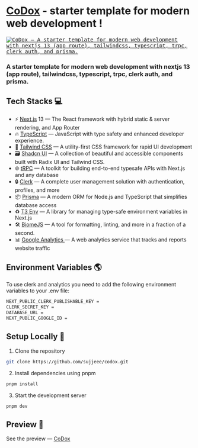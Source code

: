 # [CoDox](https://codox.vercel.app/) - starter template for modern web development !

<kbd>
<a href="https://codox.vercel.app/">
  <img alt="CoDox – A starter template for modern web development with nextjs 13 (app route), tailwindcss, typescript, trpc, clerk auth, and prisma." src="https://codox.vercel.app/og-image.png">
</a>
</kbd>

### A starter template for modern web development with nextjs 13 (app route), tailwindcss, typescript, trpc, clerk auth, and prisma.

## Tech Stacks 💻

- ⚡ [Next.js](https://nextjs.org) 13 — The React framework with hybrid static & server rendering, and App Router
- 🔥 [TypeScript](https://www.typescriptlang.org) — JavaScript with type safety and enhanced developer experience.
- 💅 [Tailwind CSS](https://tailwindcss.com) — A utility-first CSS framework for rapid UI development
- 🗃 [Shadcn UI](https://ui.shadcn.com/) — A collection of beautiful and accessible components built with Radix UI and Tailwind CSS.
- 🌐 [tRPC](https://trpc.io) — A toolkit for building end-to-end typesafe APIs with Next.js and any database
- 🔒 [Clerk](https://clerk.com?utm_source=github&utm_medium=sponsorship&utm_campaign=nextjs-boilerplate) — A complete user management solution with authentication, profiles, and more
- 📦 [Prisma](https://www.prisma.io/) — A modern ORM for Node.js and TypeScript that simplifies database access
- ♻️ [T3 Env](https://env.t3.gg/) — A library for managing type-safe environment variables in Next.js
- 🛠 [BiomeJS](https://biomejs.dev/) — A tool for formatting, linting, and more in a fraction of a second.
- 📊 [Google Analytics ](https://analytics.google.com/) — A web analytics service that tracks and reports website traffic

## Environment Variables 🌎

To use clerk and analytics you need to add the following environment variables to your .env file:

```bash
NEXT_PUBLIC_CLERK_PUBLISHABLE_KEY =
CLERK_SECRET_KEY =
DATABASE_URL =
NEXT_PUBLIC_GOOGLE_ID =
```

## Setup Locally 🚀

1. Clone the repository

```bash
git clone https://github.com/sujjeee/codox.git
```

2. Install dependencies using pnpm

```bash
pnpm install
```

3. Start the development server

```bash
pnpm dev
```

## Preview 👀

See the preview — <a href="https://codox.vercel.app/">CoDox</a>
